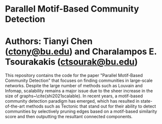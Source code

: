 # Parallel Motif-Based Community Detection
# Authors: Tianyi Chen (ctony@bu.edu) and Charalampos E. Tsourakakis (ctsourak@bu.edu)  

This repository contains the code for the paper "Parallel Motif-Based Community Detection" that focuses on finding communities in large-scale networks. Despite the large number of methods such as Louvain and Infomap, scalability remains a major issue due to the sheer increase in the size of graphs~\cite{shi2021scalable}.   In recent years, a motif-based community detection paradigm has emerged, which has resulted in state-of-the-art methods such as Tectonic that stand out for their ability to detect communities by selectively pruning edges based on a motif-based similarity score and then outputting the resultant connected components.  
